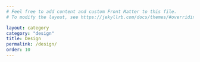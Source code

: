 ```yaml
---
# Feel free to add content and custom Front Matter to this file.
# To modify the layout, see https://jekyllrb.com/docs/themes/#overriding-theme-defaults

layout: category
category: "design"
title: Design
permalink: /design/
order: 10
---
```


<!-- 디자인에 관한 내용을 실을 예정입니다.

![solar system](/images/site/solar.jpg)
이미지 출처: freepik -->